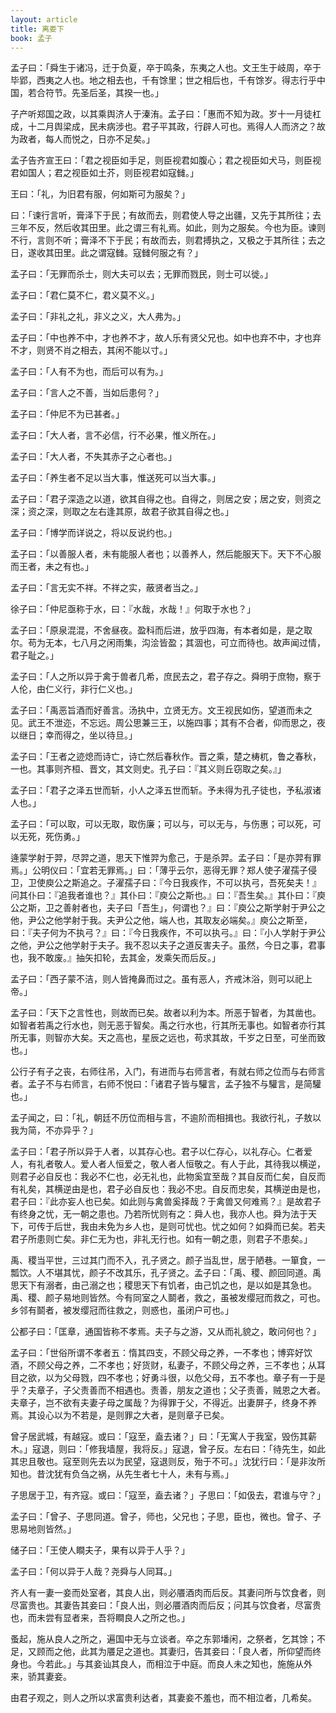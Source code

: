 ```yaml
---
layout: article
title: 离娄下
book: 孟子
---
```


孟子曰：「舜生于诸冯，迁于负夏，卒于鸣条，东夷之人也。文王生于岐周，卒于毕郢，西夷之人也。地之相去也，千有馀里；世之相后也，千有馀岁。得志行乎中国，若合符节。先圣后圣，其揆一也。」

子产听郑国之政，以其乘舆济人于溱洧。孟子曰：「惠而不知为政。岁十一月徒杠成，十二月舆梁成，民未病涉也。君子平其政，行辟人可也。焉得人人而济之？故为政者，每人而悦之，日亦不足矣。」

孟子告齐宣王曰：「君之视臣如手足，则臣视君如腹心；君之视臣如犬马，则臣视君如国人；君之视臣如土芥，则臣视君如寇雠。」

王曰：「礼，为旧君有服，何如斯可为服矣？」

曰：「谏行言听，膏泽下于民；有故而去，则君使人导之出疆，又先于其所往；去三年不反，然后收其田里。此之谓三有礼焉。如此，则为之服矣。今也为臣。谏则不行，言则不听；膏泽不下于民；有故而去，则君搏执之，又极之于其所往；去之日，遂收其田里。此之谓寇雠。寇雠何服之有？」

孟子曰：「无罪而杀士，则大夫可以去；无罪而戮民，则士可以徙。」

孟子曰：「君仁莫不仁，君义莫不义。」

孟子曰：「非礼之礼，非义之义，大人弗为。」

孟子曰：「中也养不中，才也养不才，故人乐有贤父兄也。如中也弃不中，才也弃不才，则贤不肖之相去，其闲不能以寸。」

孟子曰：「人有不为也，而后可以有为。」

孟子曰：「言人之不善，当如后患何？」

孟子曰：「仲尼不为已甚者。」

孟子曰：「大人者，言不必信，行不必果，惟义所在。」

孟子曰：「大人者，不失其赤子之心者也。」

孟子曰：「养生者不足以当大事，惟送死可以当大事。」

孟子曰：「君子深造之以道，欲其自得之也。自得之，则居之安；居之安，则资之深；资之深，则取之左右逢其原，故君子欲其自得之也。」

孟子曰：「博学而详说之，将以反说约也。」

孟子曰：「以善服人者，未有能服人者也；以善养人，然后能服天下。天下不心服而王者，未之有也。」

孟子曰：「言无实不祥。不祥之实，蔽贤者当之。」

徐子曰：「仲尼亟称于水，曰：『水哉，水哉！』何取于水也？」

孟子曰：「原泉混混，不舍昼夜。盈科而后进，放乎四海，有本者如是，是之取尔。苟为无本，七八月之闲雨集，沟浍皆盈；其涸也，可立而待也。故声闻过情，君子耻之。」

孟子曰：「人之所以异于禽于兽者几希，庶民去之，君子存之。舜明于庶物，察于人伦，由仁义行，非行仁义也。」

孟子曰：「禹恶旨酒而好善言。汤执中，立贤无方。文王视民如伤，望道而未之见。武王不泄迩，不忘远。周公思兼三王，以施四事；其有不合者，仰而思之，夜以继日；幸而得之，坐以待旦。」

孟子曰：「王者之迹熄而诗亡，诗亡然后春秋作。晋之乘，楚之梼杌，鲁之春秋，一也。其事则齐桓、晋文，其文则史。孔子曰：『其义则丘窃取之矣。』」

孟子曰：「君子之泽五世而斩，小人之泽五世而斩。予未得为孔子徒也，予私淑诸人也。」

孟子曰：「可以取，可以无取，取伤廉；可以与，可以无与，与伤惠；可以死，可以无死，死伤勇。」

逄蒙学射于羿，尽羿之道，思天下惟羿为愈己，于是杀羿。孟子曰：「是亦羿有罪焉。」公明仪曰：「宜若无罪焉。」曰：「薄乎云尔，恶得无罪？郑人使子濯孺子侵卫，卫使庾公之斯追之。子濯孺子曰：『今日我疾作，不可以执弓，吾死矣夫！』问其仆曰：『追我者谁也？』其仆曰：『庾公之斯也。』曰：『吾生矣。』其仆曰：『庾公之斯，卫之善射者也，夫子曰「吾生」，何谓也？』曰：『庾公之斯学射于尹公之他，尹公之他学射于我。夫尹公之他，端人也，其取友必端矣。』庾公之斯至，曰：『夫子何为不执弓？』曰：『今日我疾作，不可以执弓。』曰：『小人学射于尹公之他，尹公之他学射于夫子。我不忍以夫子之道反害夫子。虽然，今日之事，君事也，我不敢废。』抽矢扣轮，去其金，发乘矢而后反。」

孟子曰：「西子蒙不洁，则人皆掩鼻而过之。虽有恶人，齐戒沐浴，则可以祀上帝。」

孟子曰：「天下之言性也，则故而已矣。故者以利为本。所恶于智者，为其凿也。如智者若禹之行水也，则无恶于智矣。禹之行水也，行其所无事也。如智者亦行其所无事，则智亦大矣。天之高也，星辰之远也，苟求其故，千岁之日至，可坐而致也。」

公行子有子之丧，右师往吊，入门，有进而与右师言者，有就右师之位而与右师言者。孟子不与右师言，右师不悦曰：「诸君子皆与驩言，孟子独不与驩言，是简驩也。」

孟子闻之，曰：「礼，朝廷不历位而相与言，不逾阶而相揖也。我欲行礼，子敖以我为简，不亦异乎？」

孟子曰：「君子所以异于人者，以其存心也。君子以仁存心，以礼存心。仁者爱人，有礼者敬人。爱人者人恒爱之，敬人者人恒敬之。有人于此，其待我以横逆，则君子必自反也：我必不仁也，必无礼也，此物奚宜至哉？其自反而仁矣，自反而有礼矣，其横逆由是也，君子必自反也：我必不忠。自反而忠矣，其横逆由是也，君子曰：『此亦妄人也已矣。如此则与禽兽奚择哉？于禽兽又何难焉？』是故君子有终身之忧，无一朝之患也。乃若所忧则有之：舜人也，我亦人也。舜为法于天下，可传于后世，我由未免为乡人也，是则可忧也。忧之如何？如舜而已矣。若夫君子所患则亡矣。非仁无为也，非礼无行也。如有一朝之患，则君子不患矣。」

禹、稷当平世，三过其门而不入，孔子贤之。颜子当乱世，居于陋巷。一箪食，一瓢饮。人不堪其忧，颜子不改其乐，孔子贤之。孟子曰：「禹、稷、颜回同道。禹思天下有溺者，由己溺之也；稷思天下有饥者，由己饥之也，是以如是其急也。禹、稷、颜子易地则皆然。今有同室之人鬬者，救之，虽被发缨冠而救之，可也。乡邻有鬬者，被发缨冠而往救之，则惑也，虽闭户可也。」

公都子曰：「匡章，通国皆称不孝焉。夫子与之游，又从而礼貌之，敢问何也？」

孟子曰：「世俗所谓不孝者五：惰其四支，不顾父母之养，一不孝也；博弈好饮酒，不顾父母之养，二不孝也；好货财，私妻子，不顾父母之养，三不孝也；从耳目之欲，以为父母戮，四不孝也；好勇斗很，以危父母，五不孝也。章子有一于是乎？夫章子，子父责善而不相遇也。责善，朋友之道也；父子责善，贼恩之大者。夫章子，岂不欲有夫妻子母之属哉？为得罪于父，不得近。出妻屏子，终身不养焉。其设心以为不若是，是则罪之大者，是则章子已矣。

曾子居武城，有越寇。或曰：「寇至，盍去诸？」曰：「无寓人于我室，毁伤其薪木。」寇退，则曰：「修我墙屋，我将反。」寇退，曾子反。左右曰：「待先生，如此其忠且敬也。寇至则先去以为民望，寇退则反，殆于不可。」沈犹行曰：「是非汝所知也。昔沈犹有负刍之祸，从先生者七十人，未有与焉。」

子思居于卫，有齐寇。或曰：「寇至，盍去诸？」子思曰：「如伋去，君谁与守？」

孟子曰：「曾子、子思同道。曾子，师也，父兄也；子思，臣也，微也。曾子、子思易地则皆然。」

储子曰：「王使人瞷夫子，果有以异于人乎？」

孟子曰：「何以异于人哉？尧舜与人同耳。」

齐人有一妻一妾而处室者，其良人出，则必餍酒肉而后反。其妻问所与饮食者，则尽富贵也。其妻告其妾曰：「良人出，则必餍酒肉而后反；问其与饮食者，尽富贵也，而未尝有显者来，吾将瞷良人之所之也。」

蚤起，施从良人之所之，遍国中无与立谈者。卒之东郭墦闲，之祭者，乞其馀；不足，又顾而之他，此其为餍足之道也。其妻归，告其妾曰：「良人者，所仰望而终身也。今若此。」与其妾讪其良人，而相泣于中庭。而良人未之知也，施施从外来，骄其妻妾。

由君子观之，则人之所以求富贵利达者，其妻妾不羞也，而不相泣者，几希矣。

